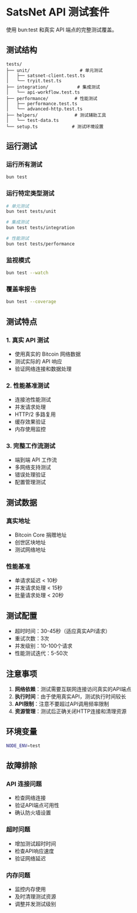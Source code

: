 # SatsNet API 测试套件

使用 bun:test 和真实 API 端点的完整测试覆盖。

## 测试结构

```
tests/
├── unit/                   # 单元测试
│   ├── satsnet-client.test.ts
│   └── tryit.test.ts
├── integration/           # 集成测试
│   └── api-workflow.test.ts
├── performance/          # 性能测试
│   ├── performance.test.ts
│   └── advanced-http.test.ts
├── helpers/              # 测试辅助工具
│   └── test-data.ts
└── setup.ts             # 测试环境设置
```

## 运行测试

### 运行所有测试
```bash
bun test
```

### 运行特定类型测试
```bash
# 单元测试
bun test tests/unit

# 集成测试
bun test tests/integration

# 性能测试
bun test tests/performance
```

### 监视模式
```bash
bun test --watch
```

### 覆盖率报告
```bash
bun test --coverage
```

## 测试特点

### 1. 真实 API 测试
- 使用真实的 Bitcoin 网络数据
- 测试实际的 API 响应
- 验证网络连接和数据处理

### 2. 性能基准测试
- 连接池性能测试
- 并发请求处理
- HTTP/2 多路复用
- 缓存效果验证
- 内存使用监控

### 3. 完整工作流测试
- 端到端 API 工作流
- 多网络支持测试
- 错误处理验证
- 配置管理测试

## 测试数据

### 真实地址
- Bitcoin Core 捐赠地址
- 创世区块地址
- 测试网络地址

### 性能基准
- 单请求延迟 < 10秒
- 并发请求处理 < 15秒
- 批量请求处理 < 20秒

## 测试配置

- 超时时间：30-45秒（适应真实API请求）
- 重试次数：3次
- 并发级别：10-100个请求
- 性能测试迭代：5-50次

## 注意事项

1. **网络依赖**：测试需要互联网连接访问真实的API端点
2. **执行时间**：由于使用真实API，测试执行时间较长
3. **API限制**：注意不要超过API调用频率限制
4. **资源管理**：测试后正确关闭HTTP连接和清理资源

## 环境变量

```bash
NODE_ENV=test
```

## 故障排除

### API 连接问题
- 检查网络连接
- 验证API端点可用性
- 确认防火墙设置

### 超时问题
- 增加测试超时时间
- 检查API响应速度
- 验证网络延迟

### 内存问题
- 监控内存使用
- 及时清理测试资源
- 调整并发测试级别
